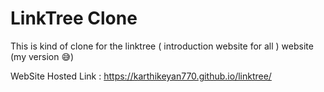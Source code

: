 # LinkTree Clone

This is kind of clone for the linktree ( introduction website for all ) website (my version 😅)

WebSite Hosted Link : https://karthikeyan770.github.io/linktree/
